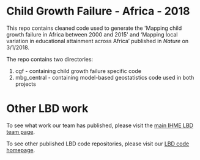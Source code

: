 # Child Growth Failure - Africa - 2018

This repo contains cleaned code used to generate the 'Mapping child growth failure in Africa between 2000 and 2015' and ‘Mapping local variation in educational attainment across Africa’ published in _Nature_ on 3/1/2018.

The repo contains two directories:
1) cgf - containing child growth failure specific code
2) mbg_central - containing model-based geostatistics code used in both projects

# Other LBD work

To see what work our team has published, please visit the [main IHME LBD team page](http://www.healthdata.org/lbd).

To see other published LBD code repositories, please visit our [LBD code homepage](https://github.com/ihmeuw/lbd).



